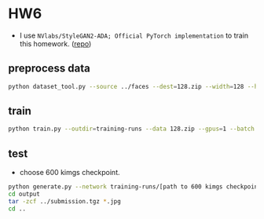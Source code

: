 # HW6

* I use `NVlabs/StyleGAN2-ADA; Official PyTorch implementation` to train this homework. ([repo](https://github.com/NVlabs/stylegan2-ada-pytorch))

## preprocess data
```bash
python dataset_tool.py --source ../faces --dest=128.zip --width=128 --height=128
```

## train
```bash
python train.py --outdir=training-runs --data 128.zip --gpus=1 --batch 64 --workers 10 --kimg 1000
```
## test

* choose 600 kimgs checkpoint.

```bash
python generate.py --network training-runs/[path to 600 kimgs checkpoint] --seeds 1-1000 --outdir output --disc_threshold 1.
cd output
tar -zcf ../submission.tgz *.jpg
cd ..
```